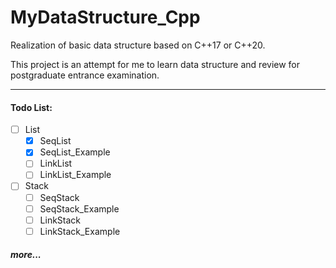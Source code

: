 # MyDataStructure_Cpp
Realization of basic data structure based on C++17 or C++20.
 
This project is an attempt for me to learn data structure and review for postgraduate entrance examination.
___
#### Todo List:
- [ ] List
  - [x] SeqList
  - [x] SeqList_Example
  - [ ] LinkList
  - [ ] LinkList_Example
- [ ] Stack
  - [ ] SeqStack
  - [ ] SeqStack_Example
  - [ ] LinkStack
  - [ ] LinkStack_Example
##### more...